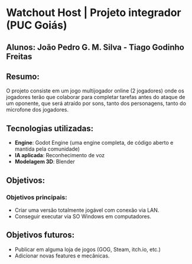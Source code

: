 # Watchout Host | Projeto integrador (PUC Goiás)
## Alunos: João Pedro G. M. Silva - Tiago Godinho Freitas

## Resumo:
O projeto consiste em um jogo multijogador online (2 jogadores) onde os jogadores terão que colaborar para completar tarefas antes do ataque de um oponente, que será atraído por sons, tanto dos personagens, tanto do microfone dos jogadores.

## Tecnologias utilizadas:
- **Engine**: Godot Engine (uma engine completa, de código aberto e mantida pela comunidade)
- **IA aplicada**: Reconhecimento de voz
- **Modelagem 3D**: Blender 

## Objetivos:
### Objetivos principais:
- Criar uma versão totalmente jogável com conexão via LAN.
- Conseguir executar via SO Windows em computadores.

## Objetivos futuros:
- Publicar em alguma loja de jogos (GOG, Steam, itch.io, etc.)
- Adicionar novas features e mecânicas.
